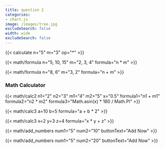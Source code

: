 ```yaml
---
title: question 2 
categories:
- chart.js
image: /images/tree.jpg
excludeSearch: false
width: wide
excludeSearch: false
---
```




{{< calculate n="5" m="3" op="*" >}}


{{< math/formula n="5, 10, 15" m="2, 3, 4" formula="n * m" >}}

{{< math/formula n="8, 6" m="3, 2" formula="n + m" >}}

### Math Calculator

<!-- {{< math/calculator >}} -->

<!-- {{< math/calculator formula="(n1+n2)^3" >}} -->



<!-- {{< math/calc n1="2" n2="3" a="4" b="5" formula="n1*a + n2*b" >}} -->

<!-- {{< math/calc x="0.5" formula="Math.asin(x) * 180 / Math.PI" >}} -->


<!-- {{< math/calc2 a="2" b="3" formula="a * b + 5" >}} -->

<!-- {{< math/calc2 a="2" b="3" formula="a * b - 5" >}} -->

<!-- {{< math/calc2 n1="2" n2="3" m1="4" m2="5" formula1="n1 + m1" formula2="n2 * m2" >}} -->

{{< math/calc2 n1="2" n2="3" m1="4" m2="5" x="0.5" formula1="n1 + m1" formula2="n2 * m2" formula3="Math.asin(x) * 180 / Math.PI" >}}

<!-- {{< calc formula="a + b * c" a="2" b="3" c="4" >}} -->


<!-- {{< math/calc2 a="2" b="3" formula="a * b - 5" >}} -->




{{< math/calc3 a=10 b=5 formula="a + b * 2" >}}

{{< math/calc3 x=2 y=3 z=4 formula="x * y + z" >}}

<!-- {{< math/calc3 initialValue=10 growthRate=2 time=5 formula="initialValue * (1 + growthRate/100) ^ time" >}} -->




{{< math/add_numbers num1="5" num2="10" buttonText="Add Now" >}}

{{< math/add_numbers num1="5" num2="20" buttonText="Add Now" >}}
